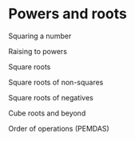 # Powers and roots 

Squaring a number 

Raising to powers 

Square roots 

Square roots of non-squares 

Square roots of negatives 

Cube roots and beyond 

Order of operations (PEMDAS)

